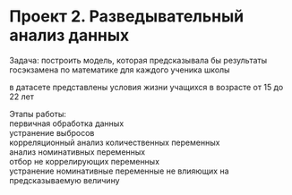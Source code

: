 # Проект 2. Разведывательный анализ данных
Задача: построить модель, которая предсказывала бы результаты госэкзамена по математике для каждого ученика школы

в датасете представлены условия жизни учащихся в возрасте от 15 до 22 лет

Этапы работы:<br>
первичная обработка данных<br>
устранение выбросов<br>
корреляционный анализ количественных переменных<br>
анализ номинативных переменных<br>
отбор не коррелирующих переменных<br>
устранение номинативные переменные не влияющих на предсказываемую величину<br>
